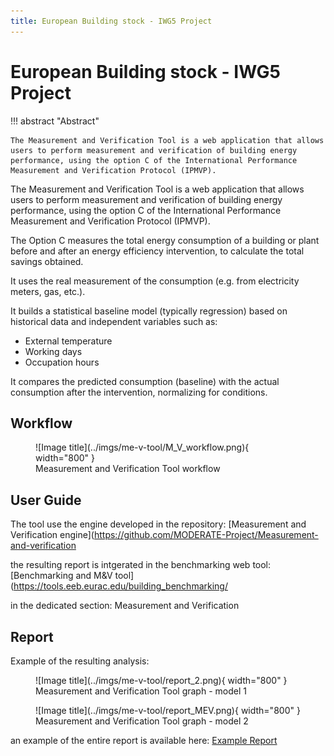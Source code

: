 ```yaml
---
title: European Building stock - IWG5 Project 
---
```



# European Building stock - IWG5 Project

!!! abstract "Abstract"

    The Measurement and Verification Tool is a web application that allows users to perform measurement and verification of building energy performance, using the option C of the International Performance Measurement and Verification Protocol (IPMVP).
    

The Measurement and Verification Tool is a web application that allows users to perform measurement and verification of building energy performance, using the option C of the International Performance Measurement and Verification Protocol (IPMVP).

The Option C measures the total energy consumption of a building or plant before and after an energy efficiency intervention, to calculate the total savings obtained.

It uses the real measurement of the consumption (e.g. from electricity meters, gas, etc.).

It builds a statistical baseline model (typically regression) based on historical data and independent variables such as:

- External temperature
- Working days
- Occupation hours

It compares the predicted consumption (baseline) with the actual consumption after the intervention, normalizing for conditions.

## Workflow

<figure markdown="span">
  ![Image title](../imgs/me-v-tool/M_V_workflow.png){ width="800" }
  <figcaption>Measurement and Verification Tool workflow</figcaption>
</figure>


## User Guide

The tool use the engine developed in the repository:
[Measurement and Verification engine](https://github.com/MODERATE-Project/Measurement-and-verification

the resulting report is intgerated in the benchmarking web tool: 
[Benchmarking and M&V tool](https://tools.eeb.eurac.edu/building_benchmarking/ 

in the dedicated section: Measurement and Verification

## Report

Example of the resulting analysis:

<figure markdown="span">
  ![Image title](../imgs/me-v-tool/report_2.png){ width="800" }
  <figcaption>Measurement and Verification Tool graph - model 1</figcaption>
</figure>

<figure markdown="span">
  ![Image title](../imgs/me-v-tool/report_MEV.png){ width="800" }
  <figcaption>Measurement and Verification Tool graph - model 2</figcaption>
</figure>

an example of the entire report is available here: 
[Example Report](https://tools.eeb.eurac.edu/building_benchmarking/measurement_and_verification) 

